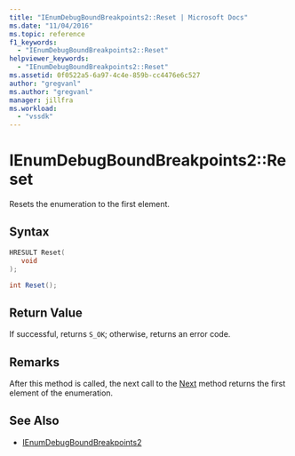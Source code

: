 ```yaml
---
title: "IEnumDebugBoundBreakpoints2::Reset | Microsoft Docs"
ms.date: "11/04/2016"
ms.topic: reference
f1_keywords:
  - "IEnumDebugBoundBreakpoints2::Reset"
helpviewer_keywords:
  - "IEnumDebugBoundBreakpoints2::Reset"
ms.assetid: 0f0522a5-6a97-4c4e-859b-cc4476e6c527
author: "gregvanl"
ms.author: "gregvanl"
manager: jillfra
ms.workload:
  - "vssdk"
---
```

# IEnumDebugBoundBreakpoints2::Reset
Resets the enumeration to the first element.

## Syntax

```cpp
HRESULT Reset(
   void
);
```

```csharp
int Reset();
```

## Return Value
 If successful, returns `S_OK`; otherwise, returns an error code.

## Remarks
 After this method is called, the next call to the [Next](../../../extensibility/debugger/reference/ienumdebugboundbreakpoints2-next.md) method returns the first element of the enumeration.

## See Also
- [IEnumDebugBoundBreakpoints2](../../../extensibility/debugger/reference/ienumdebugboundbreakpoints2.md)